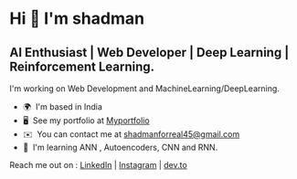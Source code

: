 Hi 👋 I'm shadman
========================

AI Enthusiast | Web Developer | Deep Learning | Reinforcement Learning.
-------------

I'm working on Web Development and MachineLearning/DeepLearning.

* 🌍  I'm based in India
* 🖥️  See my portfolio at [Myportfolio](https://shadmanforreal45.wixsite.com/shady4real)
* ✉️  You can contact me at [shadmanforreal45@gmail.com](mailto:shadmanforreal45@gmail.com)
* 🧠  I'm learning ANN , Autoencoders, CNN and RNN.

Reach me out on :
[LinkedIn](https://www.linkedin.com/in/shadman-shaikh-7b6523191/) | [Instagram](https://www.instagram.com/shady_4r) | [dev.to](https://www.dev.to/shady4real)
